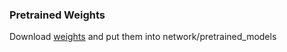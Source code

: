### Pretrained Weights
Download [weights](https://cloudstore.uni-ulm.de/s/ssjQXwn8y2MLtjq) and put them into network/pretrained_models
